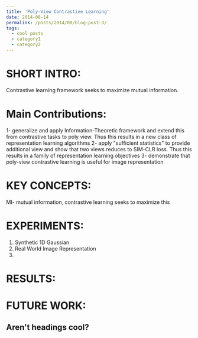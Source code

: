 ```yaml
---
title: 'Poly-View Contrastive Learning'
date: 2014-08-14
permalink: /posts/2014/08/blog-post-3/
tags:
  - cool posts
  - category1
  - category2
---
```


SHORT INTRO:
======
Contrastive learning framework seeks to maximize mutual information.


Main Contributions:
======
1- generalize and apply Information-Theoretic framework and extend this from contrastive tasks to poly view. Thus this results in a new class of representation learning algorithms
2- apply "sufficient statistics" to provide additional view and show that two views reduces to SIM-CLR loss. Thus this results in a family of representation learning objectives
3- demonstrate that poly-view contrastive learning is useful for image representation 

KEY CONCEPTS:
======
MI- mutual information, contrastive learning seeks to maximize this

EXPERIMENTS:
======
1. Synthetic 1D Gaussian
2. Real World Image Representation
3.

RESULTS:
======

FUTURE WORK:
======

Aren't headings cool?
------
